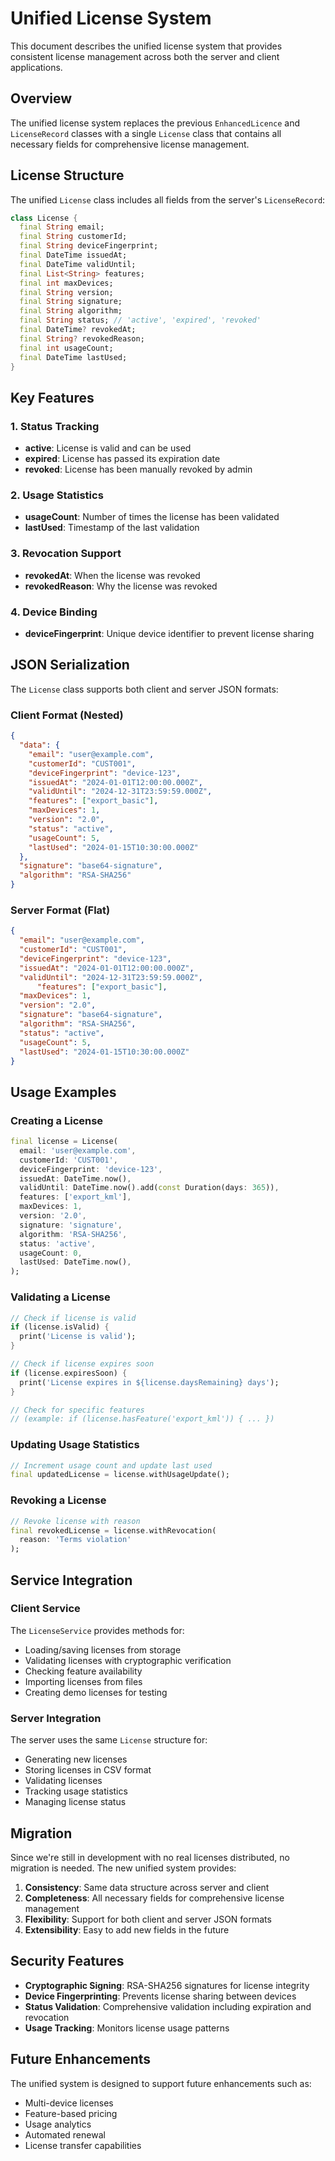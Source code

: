 # Unified License System

This document describes the unified license system that provides consistent license management across both the server and client applications.

## Overview

The unified license system replaces the previous `EnhancedLicence` and `LicenseRecord` classes with a single `License` class that contains all necessary fields for comprehensive license management.

## License Structure

The unified `License` class includes all fields from the server's `LicenseRecord`:

```dart
class License {
  final String email;
  final String customerId;
  final String deviceFingerprint;
  final DateTime issuedAt;
  final DateTime validUntil;
  final List<String> features;
  final int maxDevices;
  final String version;
  final String signature;
  final String algorithm;
  final String status; // 'active', 'expired', 'revoked'
  final DateTime? revokedAt;
  final String? revokedReason;
  final int usageCount;
  final DateTime lastUsed;
}
```

## Key Features

### 1. Status Tracking
- **active**: License is valid and can be used
- **expired**: License has passed its expiration date
- **revoked**: License has been manually revoked by admin

### 2. Usage Statistics
- **usageCount**: Number of times the license has been validated
- **lastUsed**: Timestamp of the last validation

### 3. Revocation Support
- **revokedAt**: When the license was revoked
- **revokedReason**: Why the license was revoked

### 4. Device Binding
- **deviceFingerprint**: Unique device identifier to prevent license sharing

## JSON Serialization

The `License` class supports both client and server JSON formats:

### Client Format (Nested)
```json
{
  "data": {
    "email": "user@example.com",
    "customerId": "CUST001",
    "deviceFingerprint": "device-123",
    "issuedAt": "2024-01-01T12:00:00.000Z",
    "validUntil": "2024-12-31T23:59:59.000Z",
    "features": ["export_basic"],
    "maxDevices": 1,
    "version": "2.0",
    "status": "active",
    "usageCount": 5,
    "lastUsed": "2024-01-15T10:30:00.000Z"
  },
  "signature": "base64-signature",
  "algorithm": "RSA-SHA256"
}
```

### Server Format (Flat)
```json
{
  "email": "user@example.com",
  "customerId": "CUST001",
  "deviceFingerprint": "device-123",
  "issuedAt": "2024-01-01T12:00:00.000Z",
  "validUntil": "2024-12-31T23:59:59.000Z",
      "features": ["export_basic"],
  "maxDevices": 1,
  "version": "2.0",
  "signature": "base64-signature",
  "algorithm": "RSA-SHA256",
  "status": "active",
  "usageCount": 5,
  "lastUsed": "2024-01-15T10:30:00.000Z"
}
```

## Usage Examples

### Creating a License
```dart
final license = License(
  email: 'user@example.com',
  customerId: 'CUST001',
  deviceFingerprint: 'device-123',
  issuedAt: DateTime.now(),
  validUntil: DateTime.now().add(const Duration(days: 365)),
  features: ['export_kml'],
  maxDevices: 1,
  version: '2.0',
  signature: 'signature',
  algorithm: 'RSA-SHA256',
  status: 'active',
  usageCount: 0,
  lastUsed: DateTime.now(),
);
```

### Validating a License
```dart
// Check if license is valid
if (license.isValid) {
  print('License is valid');
}

// Check if license expires soon
if (license.expiresSoon) {
  print('License expires in ${license.daysRemaining} days');
}

// Check for specific features
// (example: if (license.hasFeature('export_kml')) { ... })
```

### Updating Usage Statistics
```dart
// Increment usage count and update last used
final updatedLicense = license.withUsageUpdate();
```

### Revoking a License
```dart
// Revoke license with reason
final revokedLicense = license.withRevocation(
  reason: 'Terms violation'
);
```

## Service Integration

### Client Service
The `LicenseService` provides methods for:
- Loading/saving licenses from storage
- Validating licenses with cryptographic verification
- Checking feature availability
- Importing licenses from files
- Creating demo licenses for testing

### Server Integration
The server uses the same `License` structure for:
- Generating new licenses
- Storing licenses in CSV format
- Validating licenses
- Tracking usage statistics
- Managing license status

## Migration

Since we're still in development with no real licenses distributed, no migration is needed. The new unified system provides:

1. **Consistency**: Same data structure across server and client
2. **Completeness**: All necessary fields for comprehensive license management
3. **Flexibility**: Support for both client and server JSON formats
4. **Extensibility**: Easy to add new fields in the future

## Security Features

- **Cryptographic Signing**: RSA-SHA256 signatures for license integrity
- **Device Fingerprinting**: Prevents license sharing between devices
- **Status Validation**: Comprehensive validation including expiration and revocation
- **Usage Tracking**: Monitors license usage patterns

## Future Enhancements

The unified system is designed to support future enhancements such as:
- Multi-device licenses
- Feature-based pricing
- Usage analytics
- Automated renewal
- License transfer capabilities 